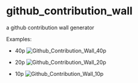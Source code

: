 # github_contribution_wall
a github contribution wall generator


Examples:
- 40p
![Github_Contribution_Wall_40p](https://user-images.githubusercontent.com/106049890/172056567-f161f171-7ab8-4d30-802d-ac9b45fbd438.png)

- 20p
![Github_Contribution_Wall_20p](https://user-images.githubusercontent.com/106049890/172056579-3627eb8a-b718-4409-ba95-f4edc553908e.png)

- 10p
![Github_Contribution_Wall_10p](https://user-images.githubusercontent.com/106049890/172056583-a050e06b-513a-43d6-a83a-003851f861fd.png)
